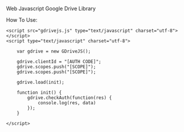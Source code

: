 Web Javascript Google Drive Library

How To Use:

	<script src="gdrivejs.js" type="text/javascript" charset="utf-8"></script>
	<script type="text/javascript" charset="utf-8">
		
		var gdrive = new GDriveJS();

		gdrive.clientId = "[AUTH CODE]";
		gdrive.scopes.push("[SCOPE]");
		gdrive.scopes.push("[SCOPE]");

		gdrive.load(init);

		function init() {
			gdrive.checkAuth(function(res) {
				console.log(res, data)
			});
		}

	</script>
